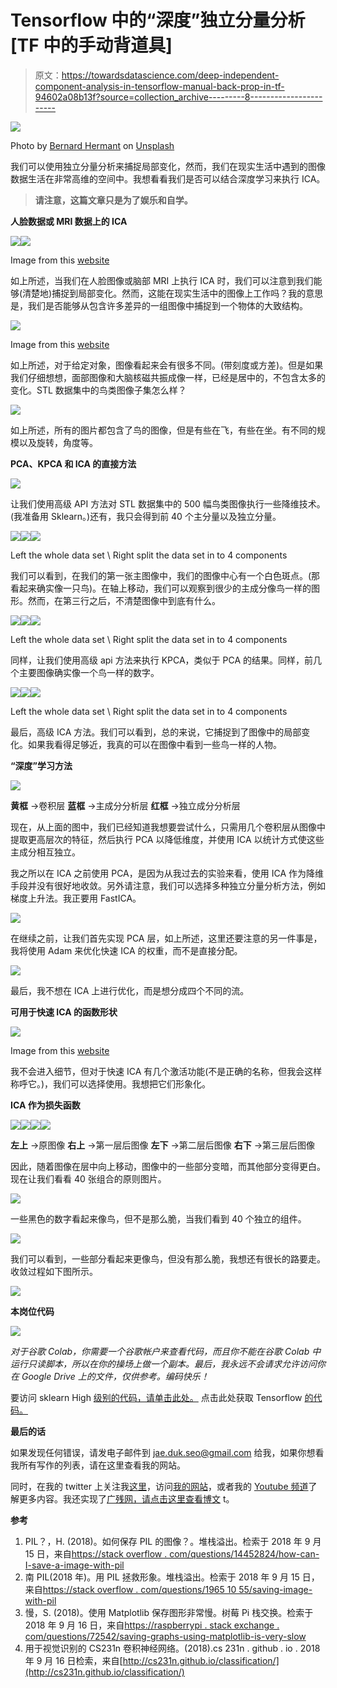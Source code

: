 # Tensorflow 中的“深度”独立分量分析[TF 中的手动背道具]

> 原文：<https://towardsdatascience.com/deep-independent-component-analysis-in-tensorflow-manual-back-prop-in-tf-94602a08b13f?source=collection_archive---------8----------------------->

![](img/f7385669127651a9561191d9f3b19983.png)

Photo by [Bernard Hermant](https://unsplash.com/photos/HcZP0fDM2yc?utm_source=unsplash&utm_medium=referral&utm_content=creditCopyText) on [Unsplash](https://unsplash.com/search/photos/math?utm_source=unsplash&utm_medium=referral&utm_content=creditCopyText)

我们可以使用独立分量分析来捕捉局部变化，然而，我们在现实生活中遇到的图像数据生活在非常高维的空间中。我想看看我们是否可以结合深度学习来执行 ICA。

> **请注意，这篇文章只是为了娱乐和自学。**

**人脸数据或 MRI 数据上的 ICA**

![](img/653e98cc495bba8a2fe6e2d0e39c5122.png)![](img/ae3fdc901cc4bd4d02d3090d02dc361d.png)

Image from this [website](https://medium.com/analytics-vidhya/fast-ica-vs-reconstruction-ica-vs-orthonormal-ica-in-tensorflow-matlab-manual-back-prop-in-tf-8b3212924ad0)

如上所述，当我们在人脸图像或脑部 MRI 上执行 ICA 时，我们可以注意到我们能够(清楚地)捕捉到局部变化。然而，这能在现实生活中的图像上工作吗？我的意思是，我们是否能够从包含许多差异的一组图像中捕捉到一个物体的大致结构。

![](img/523d3c0da231c0b9afa0c04ad9c90dbe.png)

Image from this [website](http://cs231n.github.io/classification/)

如上所述，对于给定对象，图像看起来会有很多不同。(带刻度或方差)。但是如果我们仔细想想，面部图像和大脑核磁共振成像一样，已经是居中的，不包含太多的变化。STL 数据集中的鸟类图像子集怎么样？

![](img/acdff9e8f575855c639e5502d35705ac.png)

如上所述，所有的图片都包含了鸟的图像，但是有些在飞，有些在坐。有不同的规模以及旋转，角度等。

**PCA、KPCA 和 ICA 的直接方法**

![](img/acdff9e8f575855c639e5502d35705ac.png)

让我们使用高级 API 方法对 STL 数据集中的 500 幅鸟类图像执行一些降维技术。(我准备用 Sklearn。)还有，我只会得到前 40 个主分量以及独立分量。

![](img/f7a298638cc916713044d2470354c2fc.png)![](img/18f4f2a93d215ac66c306d23362929b3.png)![](img/ed5b8d444a47a3a7e4062ef13a7e2d99.png)

Left the whole data set \ Right split the data set in to 4 components

我们可以看到，在我们的第一张主图像中，我们的图像中心有一个白色斑点。(那看起来确实像一只鸟)。在轴上移动，我们可以观察到很少的主成分像鸟一样的图形。然而，在第三行之后，不清楚图像中到底有什么。

![](img/febc9d0182f383a720441eb6e8ec5ace.png)![](img/39530ff2112de402ccbab00986669142.png)![](img/9cffd521f8f7f49b8f904683e346988f.png)

Left the whole data set \ Right split the data set in to 4 components

同样，让我们使用高级 api 方法来执行 KPCA，类似于 PCA 的结果。同样，前几个主要图像确实像一个鸟一样的数字。

![](img/091aad3fe158954b4311b52d181e5467.png)![](img/96d39add28f24438dec0914891eb82de.png)![](img/c1769967fa2a48abe84fdd2d867f3ffb.png)

Left the whole data set \ Right split the data set in to 4 components

最后，高级 ICA 方法。我们可以看到，总的来说，它捕捉到了图像中的局部变化。如果我看得足够近，我真的可以在图像中看到一些鸟一样的人物。

**“深度”学习方法**

![](img/0fc6e8538361b3cba9b570177d21dfcd.png)

**黄框** →卷积层
**蓝框** →主成分分析层
**红框** →独立成分分析层

现在，从上面的图中，我们已经知道我想要尝试什么，只需用几个卷积层从图像中提取更高层次的特征，然后执行 PCA 以降低维度，并使用 ICA 以统计方式使这些主成分相互独立。

我之所以在 ICA 之前使用 PCA，是因为从我过去的实验来看，使用 ICA 作为降维手段并没有很好地收敛。另外请注意，我们可以选择多种独立分量分析方法，例如梯度上升法。我正要用 FastICA。

![](img/b8bfaf74c50b62c3fb6737ebb988c257.png)

在继续之前，让我们首先实现 PCA 层，如上所述，这里还要注意的另一件事是，我将使用 Adam 来优化快速 ICA 的权重，而不是直接分配。

![](img/4a32b7b92a4f23425109e2013e2fd427.png)

最后，我不想在 ICA 上进行优化，而是想分成四个不同的流。

**可用于快速 ICA 的函数形状**

![](img/0e04c4820eefa02dd5be68b24b00869e.png)

Image from this [website](https://www.desmos.com/calculator)

我不会进入细节，但对于快速 ICA 有几个激活功能(不是正确的名称，但我会这样称呼它。)，我们可以选择使用。我想把它们形象化。

**ICA 作为损失函数**

![](img/c3a136746435c85e5673035a7f1b990a.png)![](img/f365269aaac017f19613fd26972b2ceb.png)![](img/b1d7d08a8d5b971a806b149543573089.png)![](img/def9270d767bae26663f651c03b60be1.png)

**左上** →原图像
**右上** →第一层后图像
**左下** →第二层后图像
**右下** →第三层后图像

因此，随着图像在层中向上移动，图像中的一些部分变暗，而其他部分变得更白。现在让我们看看 40 张组合的原则图片。

![](img/1d00ab6217d4986fdb395e823ed91738.png)

一些黑色的数字看起来像鸟，但不是那么脆，当我们看到 40 个独立的组件。

![](img/da2eee4d6a6405689b1d753e33b8d230.png)

我们可以看到，一些部分看起来更像鸟，但没有那么脆，我想还有很长的路要走。收敛过程如下图所示。

![](img/18852b9a5d16dbae4917489c33012b0c.png)

**本岗位代码**

![](img/e9a8189770249e95f5794307946ce825.png)

*对于谷歌 Colab，你需要一个谷歌帐户来查看代码，而且你不能在谷歌 Colab 中运行只读脚本，所以在你的操场上做一个副本。最后，我永远不会请求允许访问你在 Google Drive 上的文件，仅供参考。编码快乐！*

要访问 sklearn High [级别的代码，请单击此处。](https://colab.research.google.com/drive/1yRd1U64bw_Oqi5VRmpiVI_9Ayp1PtljQ)
点击此处获取 Tensorflow [的代码。](https://colab.research.google.com/drive/1NgUkRFjfgTHBPMHTzJ0ssQFPWS5reBC-)

**最后的话**

如果发现任何错误，请发电子邮件到 jae.duk.seo@gmail.com 给我，如果你想看我所有写作的列表，请在这里查看我的网站。

同时，在我的 twitter 上关注我[这里](https://twitter.com/JaeDukSeo)，访问[我的网站](https://jaedukseo.me/)，或者我的 [Youtube 频道](https://www.youtube.com/c/JaeDukSeo)了解更多内容。我还实现了[广残网，请点击这里查看博文](https://medium.com/@SeoJaeDuk/wide-residual-networks-with-interactive-code-5e190f8f25ec) t。

**参考**

1.  PIL？，H. (2018)。如何保存 PIL 的图像？。堆栈溢出。检索于 2018 年 9 月 15 日，来自[https://stack overflow . com/questions/14452824/how-can-I-save-a-image-with-pil](https://stackoverflow.com/questions/14452824/how-can-i-save-an-image-with-pil)
2.  南 PIL(2018 年)。用 PIL 拯救形象。堆栈溢出。检索于 2018 年 9 月 15 日，来自[https://stack overflow . com/questions/1965 10 55/saving-image-with-pil](https://stackoverflow.com/questions/19651055/saving-image-with-pil)
3.  慢，S. (2018)。使用 Matplotlib 保存图形非常慢。树莓 Pi 栈交换。检索于 2018 年 9 月 16 日，来自[https://raspberrypi . stack exchange . com/questions/72542/saving-graphs-using-matplotlib-is-very-slow](https://raspberrypi.stackexchange.com/questions/72542/saving-graphs-using-matplotlib-is-very-slow)
4.  用于视觉识别的 CS231n 卷积神经网络。(2018).cs 231n . github . io . 2018 年 9 月 16 日检索，来自[http://cs231n.github.io/classification/](http://cs231n.github.io/classification/)